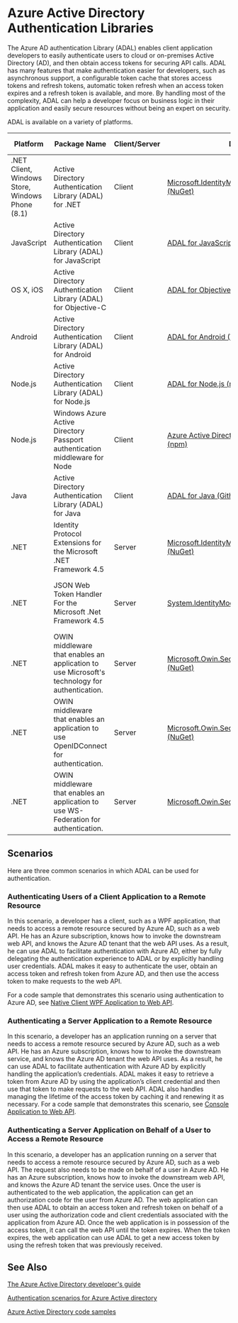 <properties
   pageTitle="Azure Active Directory Authentication Libraries | Microsoft Azure"
   description="The Azure AD Authentication Library (ADAL) allows client application developers to easily authenticate users to cloud or on-premises Active Directory (AD) and then obtain access tokens for securing API calls."
   services="active-directory"
   documentationCenter=""
   authors="msmbaldwin"
   manager="mbaldwin"
   editor="mbaldwin" />
<tags
   ms.service="active-directory"
   ms.devlang="na"
   ms.topic="article"
   ms.tgt_pltfrm="na"
   ms.workload="identity"
   ms.date="11/17/2015"
   ms.author="mbaldwin" />

# Azure Active Directory Authentication Libraries

The Azure AD authentication Library (ADAL) enables client application developers to easily authenticate users to cloud or on-premises Active Directory (AD), and then obtain access tokens for securing API calls. ADAL has many features that make authentication easier for developers, such as asynchronous support, a configurable token cache that stores access tokens and refresh tokens, automatic token refresh when an access token expires and a refresh token is available, and more. By handling most of the complexity, ADAL can help a developer focus on business logic in their application and easily secure resources without being an expert on security.

ADAL is available on a variety of platforms.

|Platform|Package Name|Client/Server|Download|Source Code|Documentation & Samples|
|---|---|---|---|---|---|
|.NET Client, Windows Store, Windows Phone (8.1)|Active Directory  Authentication Library (ADAL) for .NET|Client|[Microsoft.IdentityModel.Clients.ActiveDirectory (NuGet)](https://www.nuget.org/packages/Microsoft.IdentityModel.Clients.ActiveDirectory)|[ADAL for .NET (Github)](https://github.com/AzureAD/azure-activedirectory-library-for-dotnet)|[Documentation](https://msdn.microsoft.com/library/azure/mt417579.aspx)|
|JavaScript|Active Directory Authentication Library (ADAL) for JavaScript|Client|[ADAL for JavaScript (Github)](https://github.com/AzureAD/azure-activedirectory-library-for-js)|[ADAL for JavaScript (Github)](https://github.com/AzureAD/azure-activedirectory-library-for-js)|Sample: [SinglePageApp-DotNet (Github)](https://github.com/AzureADSamples/SinglePageApp-DotNet)|
|OS X, iOS|Active Directory Authentication Library (ADAL) for Objective-C|Client|[ADAL for Objective-C (CocoaPods)](https://cocoapods.org/?q=adal%20io)|[ADAL for Objective-C (Github)](https://github.com/AzureAD/azure-activedirectory-library-for-objc)|Sample: [NativeClient-iOS (Github)](https://github.com/AzureADSamples/NativeClient-iOS)|
|Android|Active Directory Authentication Library (ADAL) for Android|Client|[ADAL for Android (The Central Repository)](http://search.maven.org/remotecontent?filepath=com/microsoft/aad/adal/)|[ADAL for Android (Github)](https://github.com/AzureAD/azure-activedirectory-library-for-android)|Sample: [NativeClient-Android (Github)](https://github.com/AzureADSamples/NativeClient-Android)|
|Node.js|Active Directory Authentication Library (ADAL) for Node.js|Client|[ADAL for Node.js (npm)](https://www.npmjs.com/package/adal-node)|[ADAL for Node.js (Github)](https://github.com/AzureAD/azure-activedirectory-library-for-nodejs)|Sample: [WebAPI-Nodejs (Github)](https://github.com/AzureADSamples/WebAPI-Nodejs)|
|Node.js|Windows Azure Active Directory Passport authentication middleware for Node|Client|[Azure Active Directory Passport for Node.js (npm)](https://www.npmjs.com/package/passport-azure-ad)|[Azure Active Directory for Node.js (Github)](https://github.com/AzureAD/passport-azure-ad)||
|Java|Active Directory Authentication Library (ADAL) for Java|Client|[ADAL for Java (Github)](https://github.com/AzureAD/azure-activedirectory-library-for-java)|[ADAL for Java (Github)](https://github.com/AzureAD/azure-activedirectory-library-for-java)||
|.NET|Identity Protocol Extensions for the Microsoft .NET Framework 4.5|Server|[Microsoft.IdentityModel.Protocol.Extensions (NuGet)](https://www.nuget.org/packages/Microsoft.IdentityModel.Protocol.Extensions)|[Azure AD identity model extensions for .NET (Github)](https://github.com/AzureAD/azure-activedirectory-identitymodel-extensions-for-dotnet)||
|.NET|JSON Web Token Handler For the Microsoft .Net Framework 4.5|Server|[System.IdentityModel.Tokens.Jwt (NuGet)](https://www.nuget.org/packages/System.IdentityModel.Tokens.Jwt)|[Azure AD identity model extensions for .NET (Github)](https://github.com/AzureAD/azure-activedirectory-identitymodel-extensions-for-dotnet)||
|.NET|OWIN middleware that enables an application to use Microsoft's technology for authentication.|Server|[Microsoft.Owin.Security.ActiveDirectory (NuGet)](https://www.nuget.org/packages/Microsoft.Owin.Security.ActiveDirectory/)|[OWIN (CodePlex)](http://katanaproject.codeplex.com)||
|.NET|OWIN middleware that enables an application to use OpenIDConnect for authentication.|Server|[Microsoft.Owin.Security.OpenIdConnect (NuGet)](https://www.nuget.org/packages/Microsoft.Owin.Security.OpenIdConnect)|[OWIN (CodePlex)](http://katanaproject.codeplex.com)|Sample: [WebApp-OpenIDConnecty-DotNet (Github)](https://github.com/AzureADSamples/WebApp-OpenIDConnect-DotNet)|
|.NET|OWIN middleware that enables an application to use WS-Federation for authentication.|Server|[Microsoft.Owin.Security.WsFederation (NuGet)](https://www.nuget.org/packages/Microsoft.Owin.Security.WsFederation)|[OWIN (CodePlex)](http://katanaproject.codeplex.com)|Sample: [WebApp-WSFederation-DotNet (Github)](https://github.com/AzureADSamples/WebApp-WSFederation-DotNet)|

## Scenarios

Here are three common scenarios in which ADAL can be used for authentication.  

### Authenticating Users of a Client Application to a Remote Resource

In this scenario, a developer has a client, such as a WPF application, that needs to access a remote resource secured by Azure AD, such as a web API. He has an Azure subscription, knows how to invoke the downstream web API, and knows the Azure AD tenant that the web API uses. As a result, he can use ADAL to facilitate authentication with Azure AD, either by fully delegating the authentication experience to ADAL or by explicitly handling user credentials. ADAL makes it easy to authenticate the user, obtain an access token and refresh token from Azure AD, and then use the access token to make requests to the web API.

For a code sample that demonstrates this scenario using authentication to Azure AD, see [Native Client WPF Application to Web API](https://github.com/azureadsamples/nativeclient-dotnet).

### Authenticating a Server Application to a Remote Resource

In this scenario, a developer has an application running on a server that needs to access a remote resource secured by Azure AD, such as a web API. He has an Azure subscription, knows how to invoke the downstream service, and knows the Azure AD tenant the web API uses. As a result, he can use ADAL to facilitate authentication with Azure AD by explicitly handling the application’s credentials. ADAL makes it easy to retrieve a token from Azure AD by using the application’s client credential and then use that token to make requests to the web API. ADAL also handles managing the lifetime of the access token by caching it and renewing it as necessary. For a code sample that demonstrates this scenario, see [Console Application to Web API](https://github.com/AzureADSamples/Daemon-DotNet).

### Authenticating a Server Application on Behalf of a User to Access a Remote Resource

In this scenario, a developer has an application running on a server that needs to access a remote resource secured by Azure AD, such as a web API. The request also needs to be made on behalf of a user in Azure AD. He has an Azure subscription, knows how to invoke the downstream web API, and knows the Azure AD tenant the service uses. Once the user is authenticated to the web application, the application can get an authorization code for the user from Azure AD. The web application can then use ADAL to obtain an access token and refresh token on behalf of a user using the authorization code and client credentials associated with the application from Azure AD. Once the web application is in possession of the access token, it can call the web API until the token expires. When the token expires, the web application can use ADAL to get a new access token by using the refresh token that was previously received.


## See Also

[The Azure Active Directory developer's guide](active-directory-developers-guide.md)

[Authentication scenarios for Azure Active directory](active-directory-authentication-scenarios.md)

[Azure Active Directory code samples](active-directory-code-samples.md)
